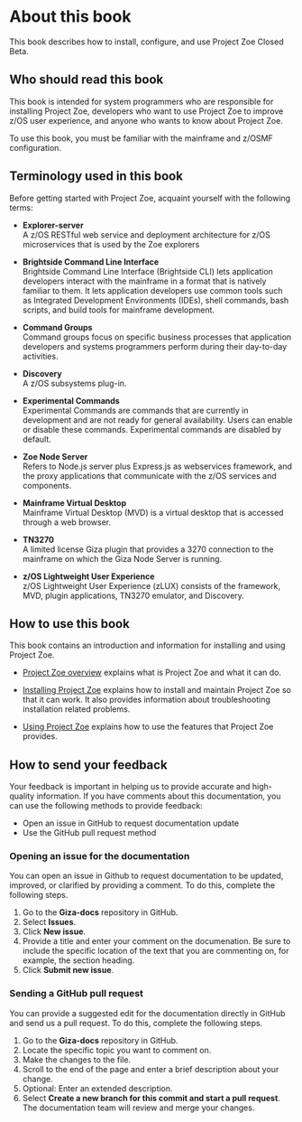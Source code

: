 # About this book
This book describes how to install, configure, and use Project Zoe Closed Beta.  

## Who should read this book
This book is intended for system programmers who are responsible for installing Project Zoe, developers who want to use Project Zoe to improve z/OS user experience, and anyone who wants to know about Project Zoe.

To use this book, you must be familiar with the mainframe and z/OSMF configuration.

## Terminology used in this book
Before getting started with Project Zoe, acquaint yourself with the following terms:

- **Explorer-server**  
  A z/OS RESTful web service and deployment architecture for z/OS microservices that is used by the Zoe explorers

- **Brightside Command Line Interface**  
  Brightside Command Line Interface (Brightside CLI) lets application developers interact with the mainframe in a format that is natively familiar to them.  It lets application developers use common tools such as Integrated Development Environments (IDEs), shell commands, bash scripts, and build tools for mainframe development.

- **Command Groups**  
  Command groups focus on specific business processes that application developers and systems programmers perform during their day-to-day activities.

- **Discovery**  
  A z/OS subsystems plug-in.

- **Experimental Commands**  
  Experimental Commands are commands that are currently in development and are not ready for general availability. Users can enable or disable these commands. Experimental commands are disabled by default.

- **Zoe Node Server**  
  Refers to Node.js server plus Express.js as webservices framework, and the proxy applications that communicate with the z/OS services and components.

- **Mainframe Virtual Desktop**  
  Mainframe Virtual Desktop (MVD) is a virtual desktop that is accessed through a web browser.

- **TN3270**  
  A limited license Giza plugin that provides a 3270 connection to the mainframe on which the Giza Node Server is running.

- **z/OS Lightweight User Experience**  
  z/OS Lightweight User Experience (zLUX) consists of the framework, MVD, plugin applications, TN3270 emulator, and Discovery.

## How to use this book
This book contains an introduction and information for installing and using Project Zoe.

- [Project Zoe overview](introduction.md) explains what is Project Zoe and what it can do.

- [Installing Project Zoe](installandconfig.md) explains how to install and maintain Project Zoe so that it can work. It also provides information about troubleshooting installation related problems.

- [Using Project Zoe](using.md) explains how to use the features that Project Zoe provides.

## How to send your feedback
Your feedback is important in helping us to provide accurate and high-quality information. If you have comments about this documentation, you can use the following methods to provide feedback:
- Open an issue in GitHub to request documentation update
- Use the GitHub pull request method

### Opening an issue for the documentation
You can open an issue in Github to request documentation to be updated, improved, or clarified by providing a comment. To do this, complete the following steps.
1. Go to the **Giza-docs** repository in GitHub.
2. Select **Issues**.
3. Click **New issue**.
4. Provide a title and enter your comment on the documenation. Be sure to include the specific location of the text that you are commenting on, for example, the section heading. 
5. Click **Submit new issue**.

### Sending a GitHub pull request
You can provide a suggested edit for the documentation directly in GitHub and send us a pull request. To do this, complete the following steps.
1. Go to the **Giza-docs** repository in GitHub.
2. Locate the specific topic you want to comment on.
3. Make the changes to the file.
4. Scroll to the end of the page and enter a brief description about your change.
5. Optional: Enter an extended description.
6. Select **Create a new branch for this commit and start a pull request**. The documentation team will review and merge your changes.
